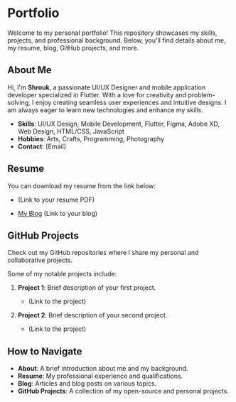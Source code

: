 # Portfolio

Welcome to my personal portfolio! This repository showcases my skills, projects, and professional background. Below, you'll find details about me, my resume, blog, GitHub projects, and more.

## About Me

Hi, I'm **Shrouk**, a passionate UI/UX Designer and mobile application developer specialized in Flutter. With a love for creativity and problem-solving, I enjoy creating seamless user experiences and intuitive designs. I am always eager to learn new technologies and enhance my skills.

- **Skills**: UI/UX Design, Mobile Development, Flutter, Figma, Adobe XD, Web Design, HTML/CSS, JavaScript
- **Hobbies**: Arts, Crafts, Programming, Photography
- **Contact**: [Email]

## Resume

You can download my resume from the link below:

- (Link to your resume PDF)


- [My Blog](#) (Link to your blog)

## GitHub Projects

Check out my GitHub repositories where I share my personal and collaborative projects.


Some of my notable projects include:

1. **Project 1**: Brief description of your first project.
   - (Link to the project)
   
2. **Project 2**: Brief description of your second project.
   - (Link to the project)

## How to Navigate

- **About**: A brief introduction about me and my background.
- **Resume**: My professional experience and qualifications.
- **Blog**: Articles and blog posts on various topics.
- **GitHub Projects**: A collection of my open-source and personal projects.


